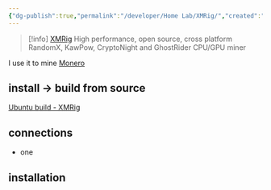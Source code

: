 ```yaml
---
{"dg-publish":true,"permalink":"/developer/Home Lab/XMRig/","created":"2024-03-13T20:41:53.806-05:00","updated":"2024-03-14T21:56:31.000-05:00"}
---
```


> [!info] [XMRig](https://xmrig.com/)
> High performance, open source, cross platform RandomX, KawPow, CryptoNight and GhostRider CPU/GPU miner

I use it to mine [Monero](https://www.getmonero.org/)

## install -> build from source
[Ubuntu build - XMRig](https://xmrig.com/docs/miner/build/ubuntu)

## connections
- one

## installation
